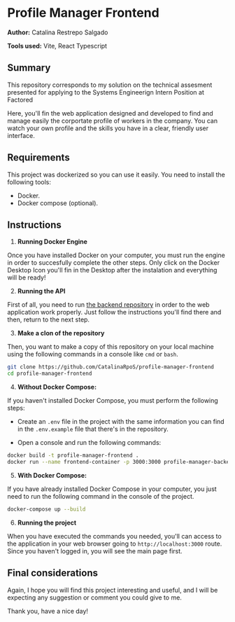 # Profile Manager Frontend

**Author:** Catalina Restrepo Salgado

**Tools used:** Vite, React Typescript

## Summary

This repository corresponds to my solution on the technical assesment presented for applying to the Systems Engineerign Intern Position at Factored

Here, you'll fin the web application designed and developed to find and manage easily the corportate profile of workers in the company. You can watch your own profile and the skills you have in a clear, friendly user interface.

## Requirements

This project was dockerized so you can use it easily. You need to install the following tools:

- Docker.
- Docker compose (optional).

## Instructions

1. **Running Docker Engine**

Once you have installed Docker on your computer, you must run the engine in order to succesfully complete the other steps. Only click on the Docker Desktop Icon you'll fin in the Desktop after the instalation and everything will be ready!

2. **Running the API**

First of all, you need to run [the backend repository](https://github.com/CatalinaRpoS/profile-manager-backend) in order to the web application work properly. Just follow the instructions you'll find there and then, return to the next step.

3. **Make a clon of the repository**

Then, you want to make a copy of this repository on your local machine using the following commands in a console like `cmd` or `bash`.

```bash
git clone https://github.com/CatalinaRpoS/profile-manager-frontend
cd profile-manager-frontend
```

4. **Without Docker Compose:**

If you haven't installed Docker Compose, you must perform the following steps:

- Create an `.env` file in the project with the same information you can find in the `.env.example` file that there's in the repository.

- Open a console and run the following commands:

```bash
docker build -t profile-manager-frontend .
docker run --name frontend-container -p 3000:3000 profile-manager-backend
```

5. **With Docker Compose:**

If you have already installed Docker Compose in your computer, you just need to run the following command in the console of the project.

```bash
docker-compose up --build
```

6. **Running the project**

When you have executed the commands you needed, you'll can access to the application in your web browser going to `http://localhost:3000` route. Since you haven't logged in, you will see the main page first.

## Final considerations

Again, I hope you will find this project interesting and useful, and I will be expecting any suggestion or comment you could give to me.

Thank you, have a nice day!